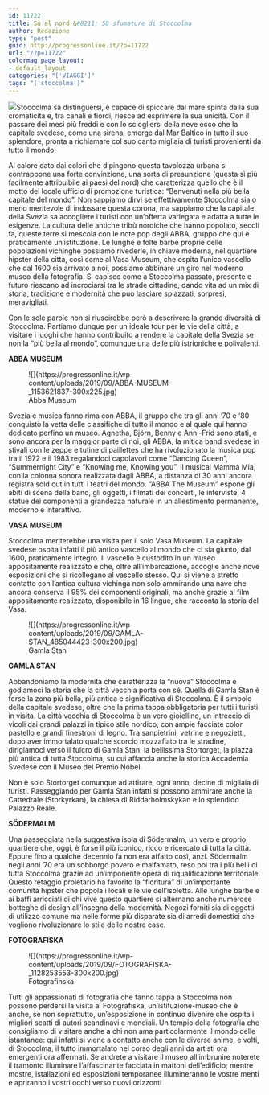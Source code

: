 ```yaml
---
id: 11722
title: Su al nord &#8211; 50 sfumature di Stoccolma
author: Redazione
type: "post"
guid: http://progressonline.it/?p=11722
url: "/?p=11722"
colormag_page_layout:
- default_layout
categories: "['VIAGGI']"
tags: "['stoccolma']"
---
```


![](https://progressonline.it/wp-content/uploads/2019/09/Stoccolma-300x176.jpg)Stoccolma sa distinguersi, è capace di spiccare dal mare spinta dalla sua cromaticità e, tra canali e fiordi, riesce ad esprimere la sua unicità. Con il passare dei mesi più freddi e con lo sciogliersi della neve ecco che la capitale svedese, come una sirena, emerge dal Mar Baltico in tutto il suo splendore, pronta a richiamare col suo canto migliaia di turisti provenienti da tutto il mondo.

Al calore dato dai colori che dipingono questa tavolozza urbana si contrappone una forte convinzione, una sorta di presunzione (questa sì più facilmente attribuibile ai paesi del nord) che caratterizza quello che è il motto del locale ufficio di promozione turistica: “Benvenuti nella più bella capitale del mondo”. Non sappiamo dirvi se effettivamente Stoccolma sia o meno meritevole di indossare questa corona, ma sappiamo che la capitale della Svezia sa accogliere i turisti con un’offerta variegata e adatta a tutte le esigenze. La cultura delle antiche tribù nordiche che hanno popolato, secoli fa, queste terre si mescola con le note pop degli ABBA, gruppo che qui è praticamente un’istituzione. Le lunghe e folte barbe proprie delle popolazioni vichinghe possiamo rivederle, in chiave moderna, nel quartiere hipster della città, così come al Vasa Museum, che ospita l’unico vascello che dal 1600 sia arrivato a noi, possiamo abbinare un giro nel moderno museo della fotografia. Si capisce come a Stoccolma passato, presente e futuro riescano ad incrociarsi tra le strade cittadine, dando vita ad un mix di storia, tradizione e modernità che può lasciare spiazzati, sorpresi, meravigliati.

Con le sole parole non si riuscirebbe però a descrivere la grande diversità di Stoccolma. Partiamo dunque per un ideale tour per le vie della città, a visitare i luoghi che hanno contribuito a rendere la capitale della Svezia se non la “più bella al mondo”, comunque una delle più istrioniche e polivalenti.

**ABBA MUSEUM**

<figure aria-describedby="caption-attachment-11723" class="wp-caption alignright" id="attachment_11723" style="width: 350px">![](https://progressonline.it/wp-content/uploads/2019/09/ABBA-MUSEUM-_1153621837-300x225.jpg)<figcaption class="wp-caption-text" id="caption-attachment-11723">Abba Museum</figcaption></figure>

Svezia e musica fanno rima con ABBA, il gruppo che tra gli anni ’70 e ‘80 conquistò la vetta delle classifiche di tutto il mondo e al quale qui hanno dedicato perfino un museo. Agnetha, Björn, Benny e Anni-Frid sono stati, e sono ancora per la maggior parte di noi, gli ABBA, la mitica band svedese in stivali con le zeppe e tutine di paillettes che ha rivoluzionato la musica pop tra il 1972 e il 1983 regalandoci capolavori come “Dancing Queen”, “Summernight City” e “Knowing me, Knowing you”. Il musical Mamma Mia, con la colonna sonora realizzata dagli ABBA, a distanza di 30 anni ancora registra sold out in tutti i teatri del mondo. “ABBA The Museum” espone gli abiti di scena della band, gli oggetti, i filmati dei concerti, le interviste, 4 statue dei componenti a grandezza naturale in un allestimento permanente, moderno e interattivo.

**VASA MUSEUM**

Stoccolma meriterebbe una visita per il solo Vasa Museum. La capitale svedese ospita infatti il più antico vascello al mondo che ci sia giunto, dal 1600, praticamente integro. Il vascello è custodito in un museo appositamente realizzato e che, oltre all’imbarcazione, accoglie anche nove esposizioni che si ricollegano al vascello stesso. Qui si viene a stretto contatto con l’antica cultura vichinga non solo ammirando una nave che ancora conserva il 95% dei componenti originali, ma anche grazie al film appositamente realizzato, disponibile in 16 lingue, che racconta la storia del Vasa.

<figure aria-describedby="caption-attachment-11725" class="wp-caption alignleft" id="attachment_11725" style="width: 350px">![](https://progressonline.it/wp-content/uploads/2019/09/GAMLA-STAN_485044423-300x200.jpg)<figcaption class="wp-caption-text" id="caption-attachment-11725">Gamla Stan</figcaption></figure>

**GAMLA STAN**

Abbandoniamo la modernità che caratterizza la “nuova” Stoccolma e godiamoci la storia che la città vecchia porta con sé. Quella di Gamla Stan è forse la zona più bella, più antica e significativa di Stoccolma. È il simbolo della capitale svedese, oltre che la prima tappa obbligatoria per tutti i turisti in visita. La città vecchia di Stoccolma è un vero gioiellino, un intreccio di vicoli dai grandi palazzi in tipico stile nordico, con ampie facciate color pastello e grandi finestroni di legno. Tra sanpietrini, vetrine e negozietti, dopo aver immortalato qualche scorcio mozzafiato tra le stradine, dirigiamoci verso il fulcro di Gamla Stan: la bellissima Stortorget, la piazza più antica di tutta Stoccolma, su cui affaccia anche la storica Accademia Svedese con il Museo del Premio Nobel.

Non è solo Stortorget comunque ad attirare, ogni anno, decine di migliaia di turisti. Passeggiando per Gamla Stan infatti si possono ammirare anche la Cattedrale (Storkyrkan), la chiesa di Riddarholmskykan e lo splendido Palazzo Reale.

**SÖDERMALM**

Una passeggiata nella suggestiva isola di Södermalm, un vero e proprio quartiere che, oggi, è forse il più iconico, ricco e ricercato di tutta la città. Eppure fino a qualche decennio fa non era affatto così, anzi. Södermalm negli anni ’70 era un sobborgo povero e malfamato, reso poi tra i più belli di tutta Stoccolma grazie ad un’imponente opera di riqualificazione territoriale. Questo retaggio proletario ha favorito la “fioritura” di un’importante comunità hipster che popola i locali e le vie dell’isoletta. Alle lunghe barbe e ai baffi arricciati di chi vive questo quartiere si alternano anche numerose botteghe di design all’insegna della modernità. Negozi forniti sia di oggetti di utilizzo comune ma nelle forme più disparate sia di arredi domestici che vogliono rivoluzionare lo stile delle nostre case.

**FOTOGRAFISKA**

<figure aria-describedby="caption-attachment-11724" class="wp-caption alignright" id="attachment_11724" style="width: 300px">![](https://progressonline.it/wp-content/uploads/2019/09/FOTOGRAFISKA-_1128253553-300x200.jpg)<figcaption class="wp-caption-text" id="caption-attachment-11724">Fotografinska</figcaption></figure>

Tutti gli appassionati di fotografia che fanno tappa a Stoccolma non possono perdersi la visita al Fotografiska, un’istituzione-museo che è anche, se non soprattutto, un’esposizione in continuo divenire che ospita i migliori scatti di autori scandinavi e mondiali. Un tempio della fotografia che consigliamo di visitare anche a chi non ama particolarmente il mondo delle istantanee: qui infatti si viene a contatto anche con le diverse anime, e volti, di Stoccolma, il tutto immortalato nel corso degli anni da artisti ora emergenti ora affermati. Se andrete a visitare il museo all’imbrunire noterete il tramonto illuminare l’affascinante facciata in mattoni dell’edificio; mentre mostre, istallazioni ed esposizioni temporanee illumineranno le vostre menti e apriranno i vostri occhi verso nuovi orizzonti